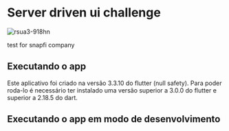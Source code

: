 # Server driven ui challenge

![rsua3-918hn](https://user-images.githubusercontent.com/66894278/215932035-47a72768-94a3-42c0-98bd-c43c9e26ede1.gif)

test for snapfi company

## Executando o app

Este aplicativo foi criado na versão 3.3.10 do flutter (null safety).
Para poder roda-lo é necessário ter instalado uma versão superior a 3.0.0 do flutter e 
superior a 2.18.5 do dart.

## Executando o app em modo de desenvolvimento



